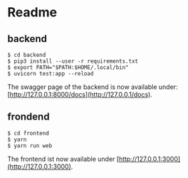 # Readme

## backend
```
$ cd backend
$ pip3 install --user -r requirements.txt
$ export PATH="$PATH:$HOME/.local/bin"
$ uvicorn test:app --reload
```

The swagger page of the backend is now available under: [http://127.0.0.1:8000/docs](http://127.0.0.1/docs).

## frondend
```
$ cd frontend
$ yarn
$ yarn run web
```

The frontend ist now available under [http://127.0.0.1:3000](http://127.0.0.1:3000).
